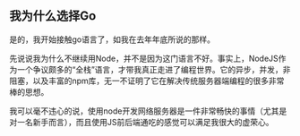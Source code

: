 ## 我为什么选择Go

是的，我开始接触go语言了，如我在去年年底所说的那样。

先说说我为什么不继续用Node，并不是因为这门语言不好。事实上，NodeJS作为一个争议颇多的“全栈”语言，才带我真正走进了编程世界。它的异步，并发，非阻塞，以及丰富的npm库，无一不证明了它在解决传统服务器端编程的很多非常棒的思想。

我可以毫不违心的说，使用node开发网络服务器是一件非常畅快的事情（尤其是对一名新手而言），而且使用JS前后端通吃的感觉可以满足我很大的虚荣心。